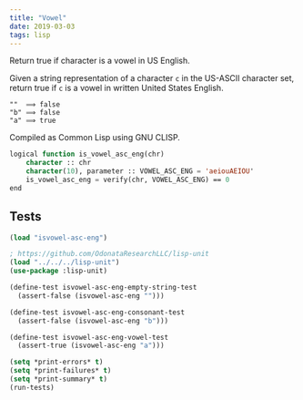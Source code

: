 ```yaml
---
title: "Vowel"
date: 2019-03-03
tags: lisp
---
```


Return true if character is a vowel in US English.

Given a string representation of a character `c` in the US-ASCII
character set, return true if `c` is a vowel in written United
States English.

```
""  ⟹ false
"b" ⟹ false
"a" ⟹ true
```

Compiled as Common Lisp using GNU CLISP.

```lisp
logical function is_vowel_asc_eng(chr)
    character :: chr
    character(10), parameter :: VOWEL_ASC_ENG = 'aeiouAEIOU'
    is_vowel_asc_eng = verify(chr, VOWEL_ASC_ENG) == 0
end
```


## Tests

```lisp
(load "isvowel-asc-eng")

; https://github.com/OdonataResearchLLC/lisp-unit
(load "../../../lisp-unit")
(use-package :lisp-unit)

(define-test isvowel-asc-eng-empty-string-test
  (assert-false (isvowel-asc-eng "")))

(define-test isvowel-asc-eng-consonant-test
  (assert-false (isvowel-asc-eng "b")))

(define-test isvowel-asc-eng-vowel-test
  (assert-true (isvowel-asc-eng "a")))

(setq *print-errors* t)
(setq *print-failures* t)
(setq *print-summary* t)
(run-tests)
```

